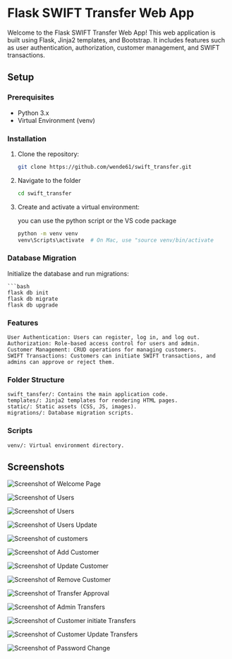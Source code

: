 # Flask SWIFT Transfer Web App

Welcome to the Flask SWIFT Transfer Web App! This web application is built using Flask, Jinja2 templates, and Bootstrap. It includes features such as user authentication, authorization, customer management, and SWIFT transactions.

## Setup

### Prerequisites

- Python 3.x
- Virtual Environment (venv)

### Installation

1. Clone the repository:

   ```bash
   git clone https://github.com/wende61/swift_transfer.git

2. Navigate to the folder
    
    ```bash
    cd swift_transfer

3. Create and activate a virtual environment:

    you can use the python script or the VS code package

    ```bash
    python -m venv venv
    venv\Scripts\activate  # On Mac, use "source venv/bin/activate

### Database Migration

Initialize the database and run migrations:

    ```bash
    flask db init
    flask db migrate
    flask db upgrade 


### Features

    User Authentication: Users can register, log in, and log out.
    Authorization: Role-based access control for users and admin.
    Customer Management: CRUD operations for managing customers.
    SWIFT Transactions: Customers can initiate SWIFT transactions, and admins can approve or reject them.

### Folder Structure
    swift_tansfer/: Contains the main application code.
    templates/: Jinja2 templates for rendering HTML pages.
    static/: Static assets (CSS, JS, images).
    migrations/: Database migration scripts.

### Scripts
    venv/: Virtual environment directory.

## Screenshots

![Screenshot of Welcome Page](https://github.com/wende61/swift_transfer/blob/main/static/images/welcome.png)

![Screenshot of Users](https://github.com/wende61/swift_transfer/blob/main/static/images/users.png)

![Screenshot of Users](https://github.com/wende61/swift_transfer/blob/main/static/images/users.png)

![Screenshot of Users Update](https://github.com/wende61/swift_transfer/blob/main/static/images/update_users.png)

![Screenshot of customers](https://github.com/wende61/swift_transfer/blob/main/static/images/customers.png)

![Screenshot of Add Customer](https://github.com/wende61/swift_transfer/blob/main/static/images/add_customer.png)

![Screenshot of Update Customer](https://github.com/wende61/swift_transfer/blob/main/static/images/update_customer.png)

![Screenshot of Remove Customer](https://github.com/wende61/swift_transfer/blob/main/static/images/delete_customer.png)

![Screenshot of Transfer Approval](https://github.com/wende61/swift_transfer/blob/main/static/images/Transfer_approval.png)

![Screenshot of Admin Transfers](https://github.com/wende61/swift_transfer/blob/main/static/images/admin_transfer_list.png)

![Screenshot of Customer initiate Transfers](https://github.com/wende61/swift_transfer/blob/main/static/images/initiate_transfer_request.png)

![Screenshot of Customer Update Transfers](https://github.com/wende61/swift_transfer/blob/main/static/images/edit_my_transfer.png)


![Screenshot of Password Change](https://github.com/wende61/swift_transfer/blob/main/static/images/change_password.png)
